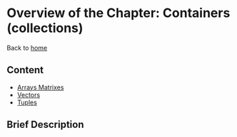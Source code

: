 # Overview of the Chapter: Containers (collections)Back to [home](../readme.md)## Content* [Arrays Matrixes](Arrays_Matrixes.md)* [Vectors](Vectors.md)* [Tuples](Tuples.md)## Brief Description
